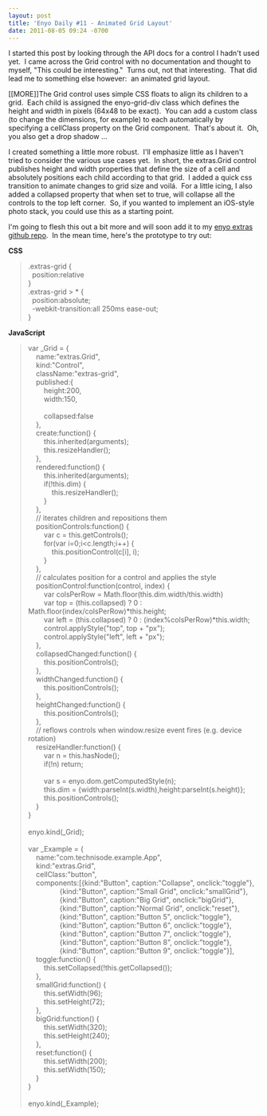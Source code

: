 ```yaml
---
layout: post
title: 'Enyo Daily #11 - Animated Grid Layout'
date: 2011-08-05 09:24 -0700
---
```


<p><p>I started this post by looking through the API docs for a control I hadn't used yet.  I came across the Grid control with no documentation and thought to myself, "This could be interesting."  Turns out, not that interesting.  That did lead me to something else however:  an animated grid layout.</p>
<p>[[MORE]]The Grid control uses simple CSS floats to align its children to a grid.  Each child is assigned the enyo-grid-div class which defines the height and width in pixels (64x48 to be exact).  You can add a custom class (to change the dimensions, for example) to each automatically by specifying a cellClass property on the Grid component.  That's about it.  Oh, you also get a drop shadow ...</p>
<p>I created something a little more robust.  I'll emphasize little as I haven't tried to consider the various use cases yet.  In short, the extras.Grid control publishes height and width properties that define the size of a cell and absolutely positions each child according to that grid.  I added a quick css transition to animate changes to grid size and voilá.  For a little icing, I also added a collapsed property that when set to true, will collapse all the controls to the top left corner.  So, if you wanted to implement an iOS-style photo stack, you could use this as a starting point.</p>
<p>I'm going to flesh this out a bit more and will soon add it to my <a href="http://github.com/tiqtech/enyo-extras" target="_blank">enyo extras github repo</a>.  In the mean time, here's the prototype to try out:</p>
<p><strong>CSS</strong></p>
<blockquote>.extras-grid {<br>  position:relative<br>}<br>.extras-grid &gt; * {<br>  position:absolute;<br>  -webkit-transition:all 250ms ease-out;<br>}</blockquote>
<p><strong>JavaScript</strong></p>
<blockquote>
<p>var _Grid = {<br>    name:"extras.Grid",<br>    kind:"Control",<br>    className:"extras-grid",<br>    published:{<br>        height:200,<br>        width:150,<br><br>        collapsed:false<br>    },<br>    create:function() {<br>        this.inherited(arguments);<br>        this.resizeHandler();<br>    },<br>    rendered:function() {<br>        this.inherited(arguments);<br>        if(!this.dim) {<br>            this.resizeHandler();<br>        }<br>    },<br>    // iterates children and repositions them<br>    positionControls:function() {<br>        var c = this.getControls();<br>        for(var i=0;i&lt;c.length;i++) {<br>            this.positionControl(c[i], i);<br>        }<br>    },<br>    // calculates position for a control and applies the style<br>    positionControl:function(control, index) {<br>        var colsPerRow = Math.floor(this.dim.width/this.width)<br>        var top = (this.collapsed) ? 0 : Math.floor(index/colsPerRow)*this.height;<br>        var left = (this.collapsed) ? 0 : (index%colsPerRow)*this.width;<br>        control.applyStyle("top", top + "px");<br>        control.applyStyle("left", left + "px");<br>    },<br>    collapsedChanged:function() {<br>        this.positionControls();<br>    },<br>    widthChanged:function() {<br>        this.positionControls();<br>    },<br>    heightChanged:function() {<br>        this.positionControls();<br>    },<br>    // reflows controls when window.resize event fires (e.g. device rotation)<br>    resizeHandler:function() {<br>        var n = this.hasNode();<br>        if(!n) return;<br><br>        var s = enyo.dom.getComputedStyle(n);<br>        this.dim = {width:parseInt(s.width),height:parseInt(s.height)};<br>        this.positionControls();<br>    }<br>}<br><br>enyo.kind(_Grid);<br><br>var _Example = {<br>    name:"com.technisode.example.App",<br>    kind:"extras.Grid",<br>    cellClass:"button",<br>    components:[{kind:"Button", caption:"Collapse", onclick:"toggle"},<br>                {kind:"Button", caption:"Small Grid", onclick:"smallGrid"},<br>                {kind:"Button", caption:"Big Grid", onclick:"bigGrid"},<br>                {kind:"Button", caption:"Normal Grid", onclick:"reset"},<br>                {kind:"Button", caption:"Button 5", onclick:"toggle"},<br>                {kind:"Button", caption:"Button 6", onclick:"toggle"},<br>                {kind:"Button", caption:"Button 7", onclick:"toggle"},<br>                {kind:"Button", caption:"Button 8", onclick:"toggle"},<br>                {kind:"Button", caption:"Button 9", onclick:"toggle"}],<br>    toggle:function() {<br>        this.setCollapsed(!this.getCollapsed());<br>    },<br>    smallGrid:function() {<br>        this.setWidth(96);<br>        this.setHeight(72);<br>    },<br>    bigGrid:function() {<br>        this.setWidth(320);<br>        this.setHeight(240);<br>    },<br>    reset:function() {<br>        this.setWidth(200);<br>        this.setWidth(150);<br>    }<br>}<br><br>enyo.kind(_Example);</p>
</blockquote></p>